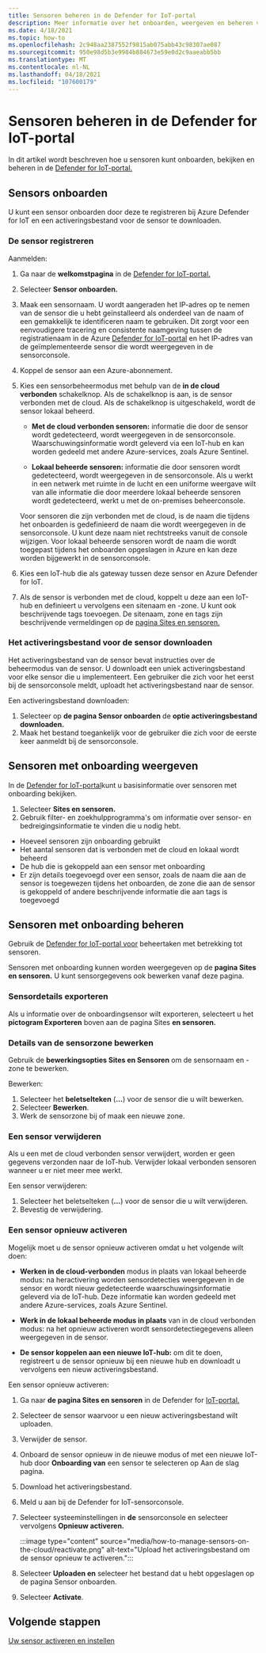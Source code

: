 ```yaml
---
title: Sensoren beheren in de Defender for IoT-portal
description: Meer informatie over het onboarden, weergeven en beheren van sensoren in de Defender for IoT-portal.
ms.date: 4/18/2021
ms.topic: how-to
ms.openlocfilehash: 2c948aa2387552f9815ab075abb43c98307ae087
ms.sourcegitcommit: 950e98d5b3e9984b884673e59e0d2c9aaeabb5bb
ms.translationtype: MT
ms.contentlocale: nl-NL
ms.lasthandoff: 04/18/2021
ms.locfileid: "107600179"
---
```

# <a name="manage-sensors-ain-the-defender-for-iot-portal"></a>Sensoren beheren in de Defender for IoT-portal

In dit artikel wordt beschreven hoe u sensoren kunt onboarden, bekijken en beheren in de [Defender for IoT-portal.](https://portal.azure.com/#blade/Microsoft_Azure_IoT_Defender/IoTDefenderDashboard/Getting_Started)

## <a name="onboard-sensors"></a>Sensors onboarden

U kunt een sensor onboarden door deze te registreren bij Azure Defender for IoT en een activeringsbestand voor de sensor te downloaden.

### <a name="register-the-sensor"></a>De sensor registreren

Aanmelden:

1. Ga naar de **welkomstpagina** in de [Defender for IoT-portal.](https://portal.azure.com/#blade/Microsoft_Azure_IoT_Defender/IoTDefenderDashboard/Getting_Started)
1. Selecteer **Sensor onboarden.**
1. Maak een sensornaam. U wordt aangeraden het IP-adres op te nemen van de sensor die u hebt geïnstalleerd als onderdeel van de naam of een gemakkelijk te identificeren naam te gebruiken. Dit zorgt voor een eenvoudigere tracering en consistente naamgeving tussen de registratienaam in de Azure [Defender for IoT-portal](https://portal.azure.com/#blade/Microsoft_Azure_IoT_Defender/IoTDefenderDashboard/Getting_Started) en het IP-adres van de geïmplementeerde sensor die wordt weergegeven in de sensorconsole.
1. Koppel de sensor aan een Azure-abonnement.
1. Kies een sensorbeheermodus met behulp van de **in de cloud verbonden** schakelknop. Als de schakelknop is aan, is de sensor verbonden met de cloud. Als de schakelknop is uitgeschakeld, wordt de sensor lokaal beheerd.

   - **Met de cloud verbonden sensoren:** informatie die door de sensor wordt gedetecteerd, wordt weergegeven in de sensorconsole. Waarschuwingsinformatie wordt geleverd via een IoT-hub en kan worden gedeeld met andere Azure-services, zoals Azure Sentinel.

   - **Lokaal beheerde sensoren:** informatie die door sensoren wordt gedetecteerd, wordt weergegeven in de sensorconsole. Als u werkt in een netwerk met ruimte in de lucht en een uniforme weergave wilt van alle informatie die door meerdere lokaal beheerde sensoren wordt gedetecteerd, werkt u met de on-premises beheerconsole.

   Voor sensoren die zijn verbonden met de cloud, is de naam die tijdens het onboarden is gedefinieerd de naam die wordt weergegeven in de sensorconsole. U kunt deze naam niet rechtstreeks vanuit de console wijzigen. Voor lokaal beheerde sensoren wordt de naam die wordt toegepast tijdens het onboarden opgeslagen in Azure en kan deze worden bijgewerkt in de sensorconsole.

1. Kies een IoT-hub die als gateway tussen deze sensor en Azure Defender for IoT.
1. Als de sensor is verbonden met de cloud, koppelt u deze aan een IoT-hub en definieert u vervolgens een sitenaam en -zone. U kunt ook beschrijvende tags toevoegen. De sitenaam, zone en tags zijn beschrijvende vermeldingen op de [pagina Sites en sensoren.](#view-onboarded-sensors)

### <a name="download-the-sensor-activation-file"></a>Het activeringsbestand voor de sensor downloaden

Het activeringsbestand van de sensor bevat instructies over de beheermodus van de sensor. U downloadt een uniek activeringsbestand voor elke sensor die u implementeert. Een gebruiker die zich voor het eerst bij de sensorconsole meldt, uploadt het activeringsbestand naar de sensor.

Een activeringsbestand downloaden:

1. Selecteer op **de pagina Sensor onboarden** de **optie activeringsbestand downloaden.**
1. Maak het bestand toegankelijk voor de gebruiker die zich voor de eerste keer aanmeldt bij de sensorconsole.

## <a name="view-onboarded-sensors"></a>Sensoren met onboarding weergeven

In de [Defender for IoT-portal](https://portal.azure.com/#blade/Microsoft_Azure_IoT_Defender/IoTDefenderDashboard/Getting_Started)kunt u basisinformatie over sensoren met onboarding bekijken.

1. Selecteer **Sites en sensoren.**
1. Gebruik filter- en zoekhulpprogramma's om informatie over sensor- en bedreigingsinformatie te vinden die u nodig hebt.

- Hoeveel sensoren zijn onboarding gebruikt
- Het aantal sensoren dat is verbonden met de cloud en lokaal wordt beheerd
- De hub die is gekoppeld aan een sensor met onboarding
- Er zijn details toegevoegd over een sensor, zoals de naam die aan de sensor is toegewezen tijdens het onboarden, de zone die aan de sensor is gekoppeld of andere beschrijvende informatie die aan tags is toegevoegd

## <a name="manage-onboarded-sensors"></a>Sensoren met onboarding beheren

Gebruik de [Defender for IoT-portal voor](https://portal.azure.com/#blade/Microsoft_Azure_IoT_Defender/IoTDefenderDashboard/Getting_Started) beheertaken met betrekking tot sensoren.

Sensoren met onboarding kunnen worden weergegeven op de **pagina Sites en sensoren.** U kunt sensorgegevens ook bewerken vanaf deze pagina.

### <a name="export-sensor-details"></a>Sensordetails exporteren

Als u informatie over de onboardingsensor wilt exporteren, selecteert u het **pictogram Exporteren** boven aan de pagina Sites **en sensoren.**

### <a name="edit-sensor-zone-details"></a>Details van de sensorzone bewerken

Gebruik de **bewerkingsopties Sites en Sensoren** om de sensornaam en -zone te bewerken.

Bewerken:

1. Selecteer het **beletselteken** (**...**) voor de sensor die u wilt bewerken.
1. Selecteer **Bewerken**.
1. Werk de sensorzone bij of maak een nieuwe zone.

### <a name="delete-a-sensor"></a>Een sensor verwijderen

Als u een met de cloud verbonden sensor verwijdert, worden er geen gegevens verzonden naar de IoT-hub. Verwijder lokaal verbonden sensoren wanneer u er niet meer mee werkt.

Een sensor verwijderen:

1. Selecteer het beletselteken (**...**) voor de sensor die u wilt verwijderen.
1. Bevestig de verwijdering.

### <a name="reactivate-a-sensor"></a>Een sensor opnieuw activeren 

Mogelijk moet u de sensor opnieuw activeren omdat u het volgende wilt doen:

- **Werken in de cloud-verbonden** modus in plaats van lokaal beheerde modus: na heractivering worden sensordetecties weergegeven in de sensor en wordt nieuw gedetecteerde waarschuwingsinformatie geleverd via de IoT-hub. Deze informatie kan worden gedeeld met andere Azure-services, zoals Azure Sentinel.

- **Werk in de lokaal beheerde modus in plaats** van in de cloud verbonden modus: na het opnieuw activeren wordt sensordetectiegegevens alleen weergegeven in de sensor.

- **De sensor koppelen aan een nieuwe IoT-hub:** om dit te doen, registreert u de sensor opnieuw bij een nieuwe hub en downloadt u vervolgens een nieuw activeringsbestand.

Een sensor opnieuw activeren:

1. Ga naar **de pagina Sites en sensoren** in de Defender for [IoT-portal.](https://portal.azure.com/#blade/Microsoft_Azure_IoT_Defender/IoTDefenderDashboard/Getting_Started)

2. Selecteer de sensor waarvoor u een nieuw activeringsbestand wilt uploaden.

3. Verwijder de sensor.

4. Onboard de sensor opnieuw in de nieuwe modus of met een nieuwe IoT-hub door **Onboarding van** een sensor te selecteren op Aan de slag pagina.

5. Download het activeringsbestand.

1. Meld u aan bij de Defender for IoT-sensorconsole.

7. Selecteer systeeminstellingen in **de** sensorconsole en selecteer vervolgens **Opnieuw activeren.**

   :::image type="content" source="media/how-to-manage-sensors-on-the-cloud/reactivate.png" alt-text="Upload het activeringsbestand om de sensor opnieuw te activeren.":::

8. Selecteer **Uploaden en** selecteer het bestand dat u hebt opgeslagen op de pagina Sensor onboarden.

9. Selecteer **Activate**.

## <a name="next-steps"></a>Volgende stappen

[Uw sensor activeren en instellen](how-to-activate-and-set-up-your-sensor.md)
